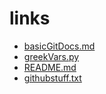 



# links

- [basicGitDocs.md](basicGitDocs.md)
- [greekVars.py](greekVars.py)
- [README.md](README.md)
- [githubstuff.txt](githubstuff.txt)

